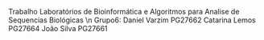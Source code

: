 Trabalho Laboratórios de Bioinformática e Algoritmos para Analise de Sequencias Biológicas \n
Grupo6: Daniel Varzim PG27662
        Catarina Lemos PG27664
        João Silva PG27661

